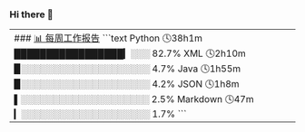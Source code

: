 ### Hi there 👋

<table>
<tr>
<td valign="top" width="50%">
<!-- waka-box start -->
### <a href="https://gist.github.com/b3f90cfdb958d2401b019f821c34c859" target="_blank">📊 每周工作报告</a>
```text
Python         🕓38h1m         █████████████████▎░░░ 82.7%
XML            🕓2h10m         ▉░░░░░░░░░░░░░░░░░░░░  4.7%
Java           🕓1h55m         ▉░░░░░░░░░░░░░░░░░░░░  4.2%
JSON           🕓1h8m          ▌░░░░░░░░░░░░░░░░░░░░  2.5%
Markdown       🕓47m           ▎░░░░░░░░░░░░░░░░░░░░  1.7%
```
<!-- waka-box end -->
</td>
</tr>
</table>

<!--
**yiningv/yiningv** is a ✨ _special_ ✨ repository because its `README.md` (this file) appears on your GitHub profile.
Here are some ideas to get you started:
- 🔭 I’m currently working on ...
- 🌱 I’m currently learning ...
- 👯 I’m looking to collaborate on ...
- 🤔 I’m looking for help with ...
- 💬 Ask me about ...
- 📫 How to reach me: ...
- 😄 Pronouns: ...
- ⚡ Fun fact: ...
-->
